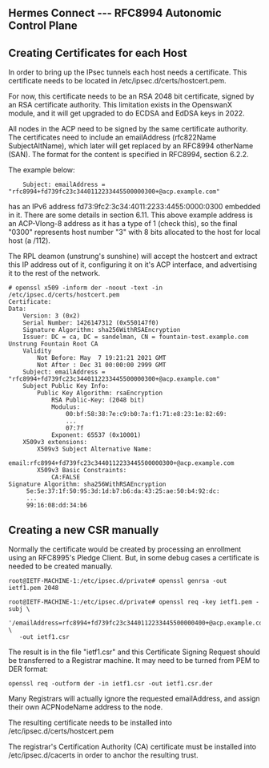 Hermes Connect --- RFC8994 Autonomic Control Plane
--------------------------------------------------


## Creating Certificates for each Host

In order to bring up the IPsec tunnels each host needs a certificate.
This certificate needs to be located in /etc/ipsec.d/certs/hostcert.pem.

For now, this certificate needs to be an RSA 2048 bit certificate, signed by an RSA certificate authority.  This limitation exists in the OpenswanX module, and it will get upgraded to do ECDSA and EdDSA keys in 2022.

All nodes in the ACP need to be signed by the same certificate authority.
The certificates need to include an emailAddress (rfc822Name SubjectAltName), which later will get replaced by an RFC8994 otherName (SAN).
The format for the content is specified in RFC8994, section 6.2.2.

The example below:

        Subject: emailAddress = "rfc8994+fd739fc23c3440112233445500000300+@acp.example.com"

has an IPv6 address fd73:9fc2:3c34:4011:2233:4455:0000:0300 embedded in it.
There are some details in section 6.11.
This above example address is an ACP-Vlong-8 address as it has a type of 1 (check this),
so the final "0300" represents host number "3" with 8 bits allocated to the host for
local host (a /112).

The RPL deamon (unstrung's sunshine) will accept the hostcert and extract this IP address out of it, configuring it on it's ACP interface, and advertising it to the rest of the network.

    # openssl x509 -inform der -noout -text -in /etc/ipsec.d/certs/hostcert.pem
    Certificate:
    Data:
        Version: 3 (0x2)
        Serial Number: 1426147312 (0x550147f0)
        Signature Algorithm: sha256WithRSAEncryption
        Issuer: DC = ca, DC = sandelman, CN = fountain-test.example.com Unstrung Fountain Root CA
        Validity
            Not Before: May  7 19:21:21 2021 GMT
            Not After : Dec 31 00:00:00 2999 GMT
        Subject: emailAddress = "rfc8994+fd739fc23c3440112233445500000300+@acp.example.com"
        Subject Public Key Info:
            Public Key Algorithm: rsaEncryption
                RSA Public-Key: (2048 bit)
                Modulus:
                    00:bf:58:38:7e:c9:b0:7a:f1:71:e8:23:1e:82:69:
                    ...
                    07:7f
                Exponent: 65537 (0x10001)
        X509v3 extensions:
            X509v3 Subject Alternative Name:
                email:rfc8994+fd739fc23c3440112233445500000300+@acp.example.com
            X509v3 Basic Constraints:
                CA:FALSE
    Signature Algorithm: sha256WithRSAEncryption
         5e:5e:37:1f:50:95:3d:1d:b7:b6:da:43:25:ae:50:b4:92:dc:
         ...
         99:16:08:dd:34:b6


## Creating a new CSR manually

Normally the certificate would be created by processing an enrollment using an RFC8995's
Pledge Client.  But, in some debug cases a certificate is needed to be created manually.

    root@IETF-MACHINE-1:/etc/ipsec.d/private# openssl genrsa -out ietf1.pem 2048

    root@IETF-MACHINE-1:/etc/ipsec.d/private# openssl req -key ietf1.pem -subj \
       '/emailAddress=rfc8994+fd739fc23c3440112233445500000400+@acp.example.com' \
       -out ietf1.csr

The result is in the file "ietf1.csr" and this Certificate Signing Request should be transferred to a Registrar machine.  It may need to be turned from PEM to DER format:

    openssl req -outform der -in ietf1.csr -out ietf1.csr.der

Many Registrars will actually ignore the requested emailAddress, and assign their own ACPNodeName address to the node.

The resulting certificate needs to be installed into /etc/ipsec.d/certs/hostcert.pem

The registrar's Certification Authority (CA) certificate must be installed into /etc/ipsec.d/cacerts in order to anchor the resulting trust.


